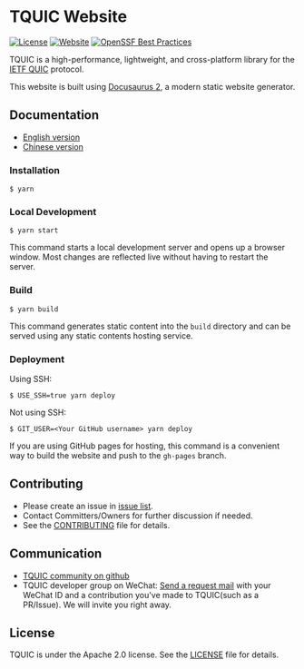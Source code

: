 # TQUIC Website

[![License](https://img.shields.io/badge/license-Apache%202.0-green)](https://github.com/Tencent/tquic/blob/develop/LICENSE)
[![Website](https://img.shields.io/website?url=https%3A%2F%2Ftquic.net&up_message=tquic.net)](https://tquic.net)
[![OpenSSF Best Practices](https://www.bestpractices.dev/projects/8010/badge)](https://www.bestpractices.dev/projects/8010)


TQUIC is a high-performance, lightweight, and cross-platform library for the [IETF QUIC](https://datatracker.ietf.org/wg/quic/about/) protocol. 

This website is built using [Docusaurus 2](https://docusaurus.io/), a modern static website generator.


## Documentation

- [English version](https://tquic.net/docs/intro)
- [Chinese version](https://tquic.net/zh/docs/intro)


### Installation

```
$ yarn
```

### Local Development

```
$ yarn start
```

This command starts a local development server and opens up a browser window. Most changes are reflected live without having to restart the server.

### Build

```
$ yarn build
```

This command generates static content into the `build` directory and can be served using any static contents hosting service.

### Deployment

Using SSH:

```
$ USE_SSH=true yarn deploy
```

Not using SSH:

```
$ GIT_USER=<Your GitHub username> yarn deploy
```

If you are using GitHub pages for hosting, this command is a convenient way to build the website and push to the `gh-pages` branch.


## Contributing
- Please create an issue in [issue list](http://github.com/tencent/tquic/issues).
- Contact Committers/Owners for further discussion if needed.
- See the [CONTRIBUTING](https://tquic.net/docs/category/contributing/) file for details.


## Communication

- [TQUIC community on github](https://github.com/tencent/tquic/discussions)
- TQUIC developer group on WeChat: [Send a request mail](mailto:iyangsj@gmail.com) with your WeChat ID and a contribution you've made to TQUIC(such as a PR/Issue). We will invite you right away.


## License

TQUIC is under the Apache 2.0 license. See the [LICENSE](LICENSE) file for details.

